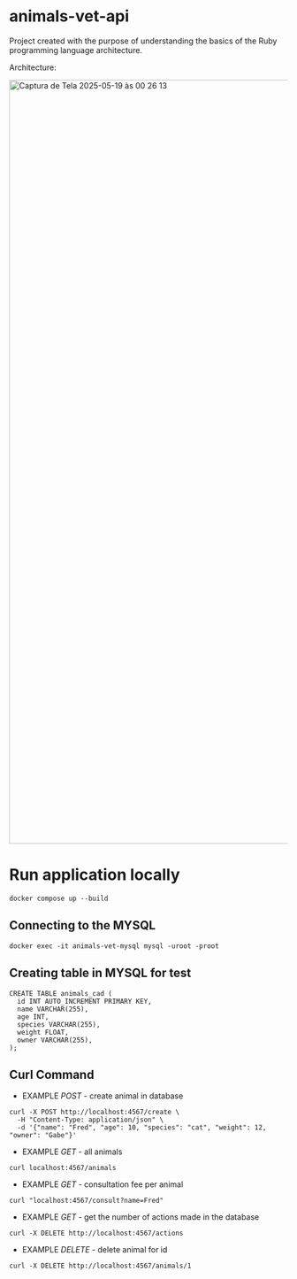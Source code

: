 # animals-vet-api
Project created with the purpose of understanding the basics of the Ruby programming language architecture.

Architecture:

<img width="1381" alt="Captura de Tela 2025-05-19 às 00 26 13" src="https://github.com/user-attachments/assets/e41d9274-d0ba-4776-b32d-4cd2807dc4b1" />


# Run application locally

```
docker compose up --build
```

## Connecting to the MYSQL

```
docker exec -it animals-vet-mysql mysql -uroot -proot
```

## Creating table in MYSQL for test

```
CREATE TABLE animals_cad (
  id INT AUTO_INCREMENT PRIMARY KEY,
  name VARCHAR(255),
  age INT,
  species VARCHAR(255),
  weight FLOAT,
  owner VARCHAR(255),
);
```

## Curl Command

* EXAMPLE *POST* - create animal in database

```
curl -X POST http://localhost:4567/create \
  -H "Content-Type: application/json" \
  -d '{"name": "Fred", "age": 10, "species": "cat", "weight": 12, "owner": "Gabe"}'
```

* EXAMPLE *GET* - all animals

```
curl localhost:4567/animals
```

* EXAMPLE *GET* - consultation fee per animal

```
curl "localhost:4567/consult?name=Fred"
```

* EXAMPLE *GET* - get the number of actions made in the database

```
curl -X DELETE http://localhost:4567/actions
```

* EXAMPLE *DELETE* - delete animal for id

```
curl -X DELETE http://localhost:4567/animals/1 
```
